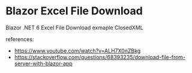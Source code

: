 # Blazor Excel File Download

Blazor .NET 6  Excel File Download exmaple ClosedXML

references:
- https://www.youtube.com/watch?v=ALH7X0nZBkg 
- https://stackoverflow.com/questions/68393235/download-file-from-server-with-blazor-app
